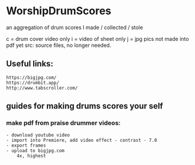 # WorshipDrumScores
an aggregation of drum scores I made / collected / stole


c = drum cover video only
i = video of sheet only
j = jpg pics not made into pdf yet
src: source files, no longer needed. 


## Useful links:
	https://bigjpg.com/
	https://drumbit.app/
	http://www.tabscroller.com/


## guides for making drums scores your self
### make pdf from praise drummer videos:
	- download youtube video
	- import into Premiere, add video effect - contrast - 7.0
	- export frames
	- upload to bigjpg.com
		4x, highest

